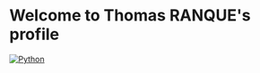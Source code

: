 # Welcome to Thomas RANQUE's profile

[![Python](https://img.shields.io/badge/Language-Python-info?logo=python&logoColor=white&color=3776AB)](https://www.python.org/)
